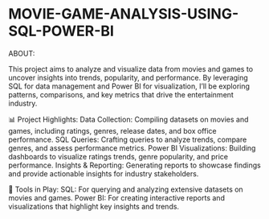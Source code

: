 # MOVIE-GAME-ANALYSIS-USING-SQL-POWER-BI


ABOUT:

This project aims to analyze and visualize data from movies and games to uncover insights into trends, popularity, and performance. By leveraging SQL for data management and Power BI for visualization, I’ll be exploring patterns, comparisons, and key metrics that drive the entertainment industry.

📊 Project Highlights:
Data Collection: Compiling datasets on movies and games, including ratings, genres, release dates, and box office performance.
SQL Queries: Crafting queries to analyze trends, compare genres, and assess performance metrics.
Power BI Visualizations: Building dashboards to visualize ratings trends, genre popularity, and price performance.
Insights & Reporting: Generating reports to showcase findings and provide actionable insights for industry stakeholders.

🔧 Tools in Play:
SQL: For querying and analyzing extensive datasets on movies and games.
Power BI: For creating interactive reports and visualizations that highlight key insights and trends.
